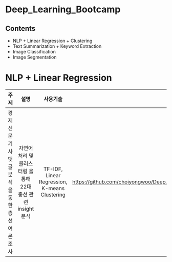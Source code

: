 # Deep_Learning_Bootcamp

## Contents
+ NLP + Linear Regression + Clustering
+ Text Summarization + Keyword Extraction
+ Image Classification
+ Image Segmentation

# NLP + Linear Regression
|주제|설명|사용기술|링크|
|:-----:|:----:|:-------:|:-------:|
|경제신문기사 댓글 분석을 통한 총선 여론 조사|자연어 처리 및 클러스터링 을 통해 22대 총선 관련 insight 분석|TF-IDF, Linear Regression, K-means Clustering|https://github.com/choiyongwoo/Deep_Learning_Bootcamp/blob/main/text_mining_project_1/text_mining_project1_%EB%B0%9C%ED%91%9C%EC%9E%90%EB%A3%8C.pdf|


